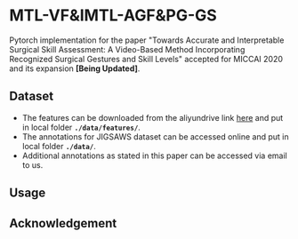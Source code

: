 # MTL-VF&IMTL-AGF&PG-GS
Pytorch implementation for the paper "Towards Accurate and Interpretable Surgical Skill Assessment: A Video-Based Method Incorporating Recognized Surgical Gestures and Skill Levels" accepted for MICCAI 2020 and its expansion **[Being Updated]**.

## Dataset
* The features can be downloaded from the aliyundrive link [here](https://www.sciencedirect.com/journal/control-engineering-practice) and put in local folder **```./data/features/```**.
* The annotations for JIGSAWS dataset can be accessed online and put in local folder **```./data/```**.
* Additional annotations as stated in this paper can be accessed via email to us.

## Usage

## Acknowledgement

